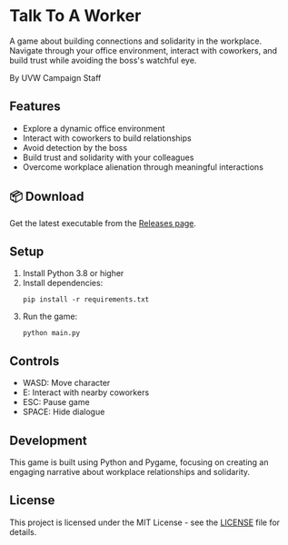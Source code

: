 # Talk To A Worker

A game about building connections and solidarity in the workplace. Navigate through your office environment, interact with coworkers, and build trust while avoiding the boss's watchful eye.

By UVW Campaign Staff

## Features
- Explore a dynamic office environment
- Interact with coworkers to build relationships
- Avoid detection by the boss
- Build trust and solidarity with your colleagues
- Overcome workplace alienation through meaningful interactions

## 📦 Download

Get the latest executable from the [Releases page](https://github.com/your-username/your-repo/releases/latest).

## Setup
1. Install Python 3.8 or higher
2. Install dependencies:
   ```
   pip install -r requirements.txt
   ```
3. Run the game:
   ```
   python main.py
   ```

## Controls
- WASD: Move character
- E: Interact with nearby coworkers
- ESC: Pause game
- SPACE: Hide dialogue

## Development
This game is built using Python and Pygame, focusing on creating an engaging narrative about workplace relationships and solidarity.

## License

This project is licensed under the MIT License - see the [LICENSE](LICENSE) file for details. 
